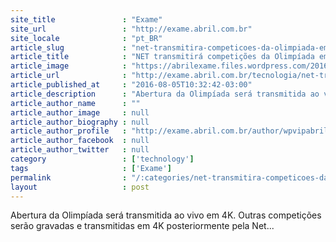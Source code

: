 ```yaml
---
site_title               : "Exame"
site_url                 : "http://exame.abril.com.br"
site_locale              : "pt_BR"
article_slug             : "net-transmitira-competicoes-da-olimpiada-em-4k"
article_title            : "NET transmitirá competições da Olimpíada em 4K"
article_image            : "https://abrilexame.files.wordpress.com/2016/09/size_960_16_9_2016-08-03t191036z_1627473085_rioec831h8ubd_rtrmadp_3_olympics-rio.jpg?quality=70&strip=all&w=960"
article_url              : "http://exame.abril.com.br/tecnologia/net-transmitira-competicoes-da-olimpiada-em-4k/"
article_published_at     : "2016-08-05T10:32:42-03:00"
article_description      : "Abertura da Olimpíada será transmitida ao vivo em 4K. Outras competições serão gravadas e transmitidas em 4K posteriormente pela Net..."
article_author_name      : ""
article_author_image     : null
article_author_biography : null
article_author_profile   : "http://exame.abril.com.br/author/wpvipabril/"
article_author_facebook  : null
article_author_twitter   : null
category                 : ['technology']
tags                     : ['Exame']
permalink                : "/:categories/net-transmitira-competicoes-da-olimpiada-em-4k/"
layout                   : post
---
```


Abertura da Olimpíada será transmitida ao vivo em 4K. Outras competições serão gravadas e transmitidas em 4K posteriormente pela Net...
